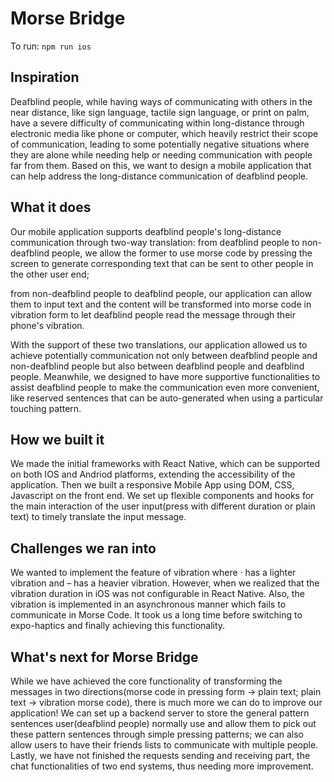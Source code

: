 # Morse Bridge

To run: ```npm run ios```

## Inspiration
Deafblind people, while having ways of communicating with others in the near distance, like sign language, tactile sign language, or print on palm, have a severe difficulty of communicating within long-distance through electronic media like phone or computer, which heavily restrict their scope of communication, leading to some potentially negative situations where they are alone while needing help or needing communication with people far from them. Based on this, we want to design a mobile application that can help address the long-distance communication of deafblind people.

## What it does
Our mobile application supports deafblind people's long-distance communication through two-way translation: from deafblind people to non-deafblind people, we allow the former to use morse code by pressing the screen to generate corresponding text that can be sent to other people in the other user end;

from non-deafblind people to deafblind people, our application can allow them to input text and the content will be transformed into morse code in vibration form to let deafblind people read the message through their phone's vibration.

With the support of these two translations, our application allowed us to achieve potentially communication not only between deafblind people and non-deafblind people but also between deafblind people and deafblind people. Meanwhile, we designed to have more supportive functionalities to assist deafblind people to make the communication even more convenient, like reserved sentences that can be auto-generated when using a particular touching pattern.

## How we built it
We made the initial frameworks with React Native, which can be supported on both IOS and Andriod platforms, extending the accessibility of the application. Then we built a responsive Mobile App using DOM, CSS, Javascript on the front end. We set up flexible components and hooks for the main interaction of the user input(press with different duration or plain text) to timely translate the input message.

## Challenges we ran into
We wanted to implement the feature of vibration where · has a lighter vibration and – has a heavier vibration. However, when we realized that the vibration duration in iOS was not configurable in React Native. Also, the vibration is implemented in an asynchronous manner which fails to communicate in Morse Code. It took us a long time before switching to expo-haptics and finally achieving this functionality.

## What's next for Morse Bridge
While we have achieved the core functionality of transforming the messages in two directions(morse code in pressing form -> plain text; plain text -> vibration morse code), there is much more we can do to improve our application! We can set up a backend server to store the general pattern sentences user(deafblind people) normally use and allow them to pick out these pattern sentences through simple pressing patterns; we can also allow users to have their friends lists to communicate with multiple people. Lastly, we have not finished the requests sending and receiving part, the chat functionalities of two end systems, thus needing more improvement.
